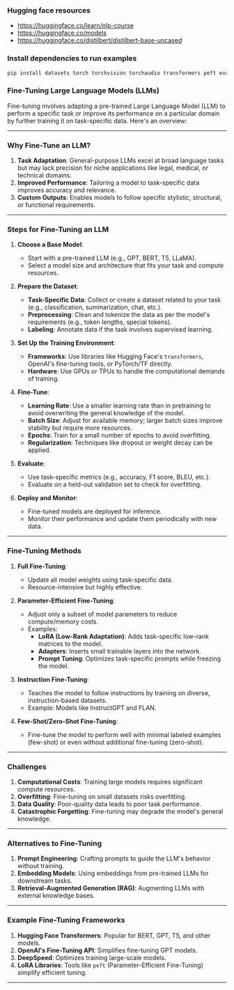 ### Hugging face resources

- https://huggingface.co/learn/nlp-course
- https://huggingface.co/models
- https://huggingface.co/distilbert/distilbert-base-uncased

### Install dependencies to run examples

```bash
pip install datasets torch torchvision torchaudio transformers peft evaluate scikit-learn
```

### Fine-Tuning Large Language Models (LLMs)

Fine-tuning involves adapting a pre-trained Large Language Model (LLM) to perform a specific task or improve its performance on a particular domain by further training it on task-specific data. Here's an overview:

---

### **Why Fine-Tune an LLM?**
1. **Task Adaptation**: General-purpose LLMs excel at broad language tasks but may lack precision for niche applications like legal, medical, or technical domains.
2. **Improved Performance**: Tailoring a model to task-specific data improves accuracy and relevance.
3. **Custom Outputs**: Enables models to follow specific stylistic, structural, or functional requirements.

---

### **Steps for Fine-Tuning an LLM**

1. **Choose a Base Model**:
   - Start with a pre-trained LLM (e.g., GPT, BERT, T5, LLaMA).
   - Select a model size and architecture that fits your task and compute resources.

2. **Prepare the Dataset**:
   - **Task-Specific Data**: Collect or create a dataset related to your task (e.g., classification, summarization, chat, etc.).
   - **Preprocessing**: Clean and tokenize the data as per the model's requirements (e.g., token lengths, special tokens).
   - **Labeling**: Annotate data if the task involves supervised learning.

3. **Set Up the Training Environment**:
   - **Frameworks**: Use libraries like Hugging Face's `transformers`, OpenAI's fine-tuning tools, or PyTorch/TF directly.
   - **Hardware**: Use GPUs or TPUs to handle the computational demands of training.

4. **Fine-Tune**:
   - **Learning Rate**: Use a smaller learning rate than in pretraining to avoid overwriting the general knowledge of the model.
   - **Batch Size**: Adjust for available memory; larger batch sizes improve stability but require more resources.
   - **Epochs**: Train for a small number of epochs to avoid overfitting.
   - **Regularization**: Techniques like dropout or weight decay can be applied.

5. **Evaluate**:
   - Use task-specific metrics (e.g., accuracy, F1 score, BLEU, etc.).
   - Evaluate on a held-out validation set to check for overfitting.

6. **Deploy and Monitor**:
   - Fine-tuned models are deployed for inference.
   - Monitor their performance and update them periodically with new data.

---

### **Fine-Tuning Methods**

1. **Full Fine-Tuning**:
   - Update all model weights using task-specific data.
   - Resource-intensive but highly effective.

2. **Parameter-Efficient Fine-Tuning**:
   - Adjust only a subset of model parameters to reduce compute/memory costs.
   - Examples:
     - **LoRA (Low-Rank Adaptation)**: Adds task-specific low-rank matrices to the model.
     - **Adapters**: Inserts small trainable layers into the network.
     - **Prompt Tuning**: Optimizes task-specific prompts while freezing the model.

3. **Instruction Fine-Tuning**:
   - Teaches the model to follow instructions by training on diverse, instruction-based datasets.
   - Example: Models like InstructGPT and FLAN.

4. **Few-Shot/Zero-Shot Fine-Tuning**:
   - Fine-tune the model to perform well with minimal labeled examples (few-shot) or even without additional fine-tuning (zero-shot).

---

### **Challenges**
1. **Computational Costs**: Training large models requires significant compute resources.
2. **Overfitting**: Fine-tuning on small datasets risks overfitting.
3. **Data Quality**: Poor-quality data leads to poor task performance.
4. **Catastrophic Forgetting**: Fine-tuning may degrade the model's general knowledge.

---

### **Alternatives to Fine-Tuning**
1. **Prompt Engineering**: Crafting prompts to guide the LLM's behavior without training.
2. **Embedding Models**: Using embeddings from pre-trained LLMs for downstream tasks.
3. **Retrieval-Augmented Generation (RAG)**: Augmenting LLMs with external knowledge bases.

---

### **Example Fine-Tuning Frameworks**
1. **Hugging Face Transformers**: Popular for BERT, GPT, T5, and other models.
2. **OpenAI's Fine-Tuning API**: Simplifies fine-tuning GPT models.
3. **DeepSpeed**: Optimizes training large-scale models.
4. **LoRA Libraries**: Tools like `peft` (Parameter-Efficient Fine-Tuning) simplify efficient tuning.

---

